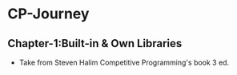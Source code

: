 # CP-Journey
## Chapter-1:Built-in & Own Libraries
- Take from Steven Halim Competitive Programming's book 3 ed.


